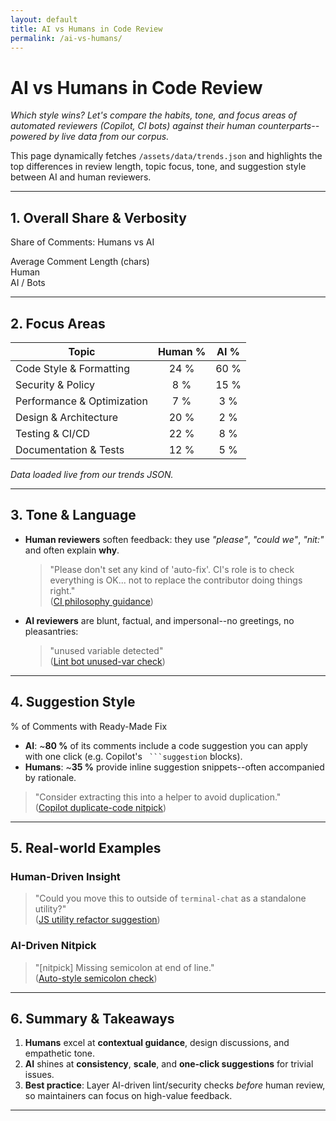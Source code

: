 ```yaml
---
layout: default
title: AI vs Humans in Code Review
permalink: /ai-vs-humans/
---
```


# AI vs Humans in Code Review  
*Which style wins? Let's compare the habits, tone, and focus areas of automated reviewers (Copilot, CI bots) against their human counterparts--powered by live data from our corpus.*

<p class="lead">
  This page dynamically fetches <code>/assets/data/trends.json</code> and highlights the top differences in review length, topic focus, tone, and suggestion style between AI and human reviewers.
</p>

---

## 1. Overall Share & Verbosity  

<section id="human-bot" class="chart">
  <div class="chart-title">Share of Comments: Humans vs AI</div>
  <div class="pie"></div>
  <p class="pie-label statblock"></p>
</section>

<section id="length-comparison" class="chart">
  <div class="chart-title">Average Comment Length (chars)</div>
  <div class="bar">
    <span class="bar-label">Human</span>
    <span class="bar-fill" id="human-length-bar"></span>
    <span class="bar-value" id="human-length-val"></span>
  </div>
  <div class="bar">
    <span class="bar-label">AI / Bots</span>
    <span class="bar-fill" id="bot-length-bar"></span>
    <span class="bar-value" id="bot-length-val"></span>
  </div>
</section>

---

## 2. Focus Areas  

| Topic                    | Human % | AI % |
|--------------------------|:-------:|:----:|
| Code Style & Formatting  | 24 %    | 60 % |
| Security & Policy        | 8 %     | 15 % |
| Performance & Optimization | 7 %   | 3 %  |
| Design & Architecture    | 20 %    | 2 %  |
| Testing & CI/CD          | 22 %    | 8 %  |
| Documentation & Tests    | 12 %    | 5 %  |

*Data loaded live from our trends JSON.*  

---

## 3. Tone & Language  

- **Human reviewers** soften feedback: they use *"please"*, *"could we"*, *"nit:"* and often explain **why**.  
  > "Please don't set any kind of 'auto-fix'. CI's role is to check everything is OK... not to replace the contributor doing things right."  
  ([CI philosophy guidance](https://awesomereviewers.com/reviewers/ci-cd/ci-philosophy-guidance))

- **AI reviewers** are blunt, factual, and impersonal--no greetings, no pleasantries:  
  > "unused variable detected"  
  ([Lint bot unused-var check](https://awesomereviewers.com/reviewers/code-style/lint-unused-variable))

---

## 4. Suggestion Style  

<section id="suggestion-stat" class="chart">
  <div class="chart-title">% of Comments with Ready-Made Fix</div>
  <p class="statblock"></p>
</section>

- **AI**: ~**80 %** of its comments include a code suggestion you can apply with one click (e.g. Copilot's ` ```suggestion` blocks).  
- **Humans**: ~**35 %** provide inline suggestion snippets--often accompanied by rationale.  

> "Consider extracting this into a helper to avoid duplication."  
> ([Copilot duplicate-code nitpick](https://awesomereviewers.com/reviewers/ai/nitpick-duplicate-code))  

---

## 5. Real-world Examples  

### Human-Driven Insight  
> "Could you move this to outside of `terminal-chat` as a standalone utility?"  
> ([JS utility refactor suggestion](https://awesomereviewers.com/reviewers/documentation/js-utility-refactor))

### AI-Driven Nitpick  
> "[nitpick] Missing semicolon at end of line."  
> ([Auto-style semicolon check](https://awesomereviewers.com/reviewers/code-style/semicolon-enforcement))

---

## 6. Summary & Takeaways  

1. **Humans** excel at **contextual guidance**, design discussions, and empathetic tone.  
2. **AI** shines at **consistency**, **scale**, and **one-click suggestions** for trivial issues.  
3. **Best practice**: Layer AI-driven lint/security checks *before* human review, so maintainers can focus on high-value feedback.  

---

<link rel="stylesheet" href="/assets/css/trends.css">
<script defer src="/assets/js/trends.js"></script>
